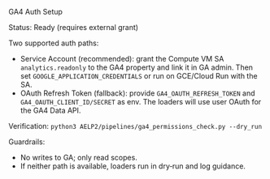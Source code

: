 GA4 Auth Setup

Status: Ready (requires external grant)

Two supported auth paths:
- Service Account (recommended): grant the Compute VM SA `analytics.readonly` to the GA4 property and link it in GA admin. Then set `GOOGLE_APPLICATION_CREDENTIALS` or run on GCE/Cloud Run with the SA.
- OAuth Refresh Token (fallback): provide `GA4_OAUTH_REFRESH_TOKEN` and `GA4_OAUTH_CLIENT_ID/SECRET` as env. The loaders will use user OAuth for the GA4 Data API.

Verification:
`python3 AELP2/pipelines/ga4_permissions_check.py --dry_run`

Guardrails:
- No writes to GA; only read scopes.
- If neither path is available, loaders run in dry‑run and log guidance.

